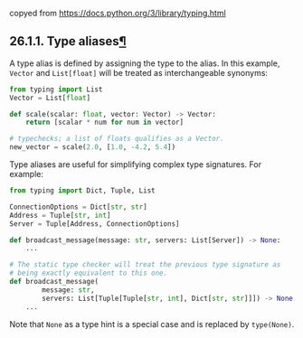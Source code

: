 copyed from https://docs.python.org/3/library/typing.html



## 26.1.1. Type aliases[¶](https://docs.python.org/3/library/typing.html#type-aliases)

A type alias is defined by assigning the type to the alias. In this example, `Vector` and `List[float]` will be treated as interchangeable synonyms:

```python
from typing import List
Vector = List[float]

def scale(scalar: float, vector: Vector) -> Vector:
    return [scalar * num for num in vector]

# typechecks; a list of floats qualifies as a Vector.
new_vector = scale(2.0, [1.0, -4.2, 5.4])
```

Type aliases are useful for simplifying complex type signatures. For example:

```python
from typing import Dict, Tuple, List

ConnectionOptions = Dict[str, str]
Address = Tuple[str, int]
Server = Tuple[Address, ConnectionOptions]

def broadcast_message(message: str, servers: List[Server]) -> None:
    ...

# The static type checker will treat the previous type signature as
# being exactly equivalent to this one.
def broadcast_message(
        message: str,
        servers: List[Tuple[Tuple[str, int], Dict[str, str]]]) -> None:
    ...
```

Note that `None` as a type hint is a special case and is replaced by `type(None)`.